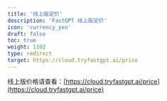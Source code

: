 ```yaml
---
title: '线上版定价'
description: 'FastGPT 线上版定价'
icon: 'currency_yen'
draft: false
toc: true
weight: 1102
type: redirect
target: https://cloud.tryfastgpt.ai/price
---
```


线上版价格请查看：[https://cloud.tryfastgpt.ai/price](https://cloud.tryfastgpt.ai/price)